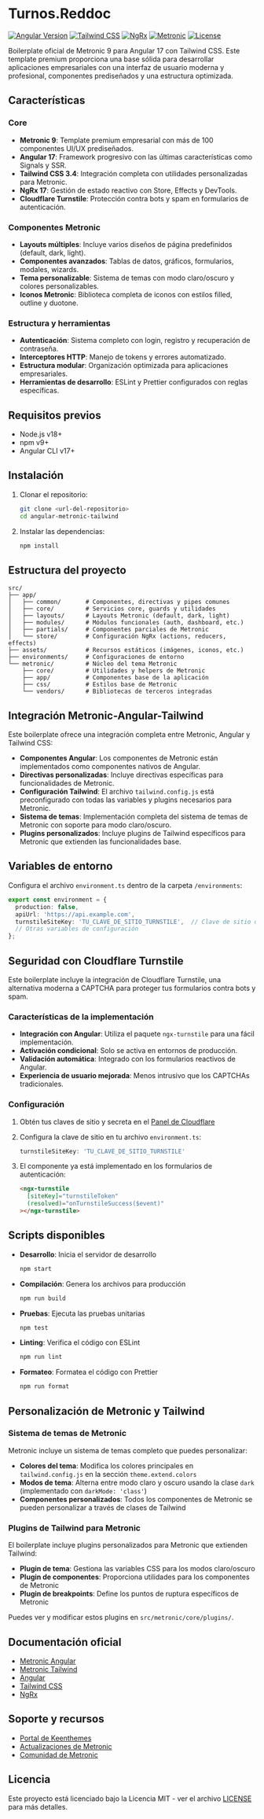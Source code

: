 # Turnos.Reddoc

[![Angular Version](https://img.shields.io/badge/Angular-17.3.0-%23DD0031?logo=angular)](https://angular.io/)
[![Tailwind CSS](https://img.shields.io/badge/Tailwind_CSS-3.4.4-%2338B2AC?logo=tailwindcss)](https://tailwindcss.com/)
[![NgRx](https://img.shields.io/badge/NgRx-17.2.0-%23BA2BD2?logo=redux)](https://ngrx.io/)
[![Metronic](https://img.shields.io/badge/Metronic-9.0-%23005B9F)](https://keenthemes.com/metronic/)
[![License](https://img.shields.io/badge/license-MIT-blue)](LICENSE)

Boilerplate oficial de Metronic 9 para Angular 17 con Tailwind CSS. Este template premium proporciona una base sólida para desarrollar aplicaciones empresariales con una interfaz de usuario moderna y profesional, componentes prediseñados y una estructura optimizada.

## Características

### Core
- **Metronic 9**: Template premium empresarial con más de 100 componentes UI/UX prediseñados.
- **Angular 17**: Framework progresivo con las últimas características como Signals y SSR.
- **Tailwind CSS 3.4**: Integración completa con utilidades personalizadas para Metronic.
- **NgRx 17**: Gestión de estado reactivo con Store, Effects y DevTools.
- **Cloudflare Turnstile**: Protección contra bots y spam en formularios de autenticación.

### Componentes Metronic
- **Layouts múltiples**: Incluye varios diseños de página predefinidos (default, dark, light).
- **Componentes avanzados**: Tablas de datos, gráficos, formularios, modales, wizards.
- **Tema personalizable**: Sistema de temas con modo claro/oscuro y colores personalizables.
- **Iconos Metronic**: Biblioteca completa de iconos con estilos filled, outline y duotone.

### Estructura y herramientas
- **Autenticación**: Sistema completo con login, registro y recuperación de contraseña.
- **Interceptores HTTP**: Manejo de tokens y errores automatizado.
- **Estructura modular**: Organización optimizada para aplicaciones empresariales.
- **Herramientas de desarrollo**: ESLint y Prettier configurados con reglas específicas.

## Requisitos previos

- Node.js v18+
- npm v9+
- Angular CLI v17+

## Instalación

1. Clonar el repositorio:
   ```bash
   git clone <url-del-repositorio>
   cd angular-metronic-tailwind
   ```

2. Instalar las dependencias:
   ```bash
   npm install
   ```

## Estructura del proyecto

```
src/
├── app/
│   ├── common/       # Componentes, directivas y pipes comunes
│   ├── core/         # Servicios core, guards y utilidades
│   ├── layouts/      # Layouts Metronic (default, dark, light)
│   ├── modules/      # Módulos funcionales (auth, dashboard, etc.)
│   ├── partials/     # Componentes parciales de Metronic
│   └── store/        # Configuración NgRx (actions, reducers, effects)
├── assets/           # Recursos estáticos (imágenes, iconos, etc.)
├── environments/     # Configuraciones de entorno
└── metronic/         # Núcleo del tema Metronic
    ├── core/         # Utilidades y helpers de Metronic
    ├── app/          # Componentes base de la aplicación
    ├── css/          # Estilos base de Metronic
    └── vendors/      # Bibliotecas de terceros integradas
```

## Integración Metronic-Angular-Tailwind

Este boilerplate ofrece una integración completa entre Metronic, Angular y Tailwind CSS:

- **Componentes Angular**: Los componentes de Metronic están implementados como componentes nativos de Angular.
- **Directivas personalizadas**: Incluye directivas específicas para funcionalidades de Metronic.
- **Configuración Tailwind**: El archivo `tailwind.config.js` está preconfigurado con todas las variables y plugins necesarios para Metronic.
- **Sistema de temas**: Implementación completa del sistema de temas de Metronic con soporte para modo claro/oscuro.
- **Plugins personalizados**: Incluye plugins de Tailwind específicos para Metronic que extienden las funcionalidades base.

## Variables de entorno

Configura el archivo `environment.ts` dentro de la carpeta `/environments`:

```typescript
export const environment = {
  production: false,
  apiUrl: 'https://api.example.com',
  turnstileSiteKey: 'TU_CLAVE_DE_SITIO_TURNSTILE',  // Clave de sitio de Cloudflare Turnstile
  // Otras variables de configuración
};
```

## Seguridad con Cloudflare Turnstile

Este boilerplate incluye la integración de Cloudflare Turnstile, una alternativa moderna a CAPTCHA para proteger tus formularios contra bots y spam.

### Características de la implementación

- **Integración con Angular**: Utiliza el paquete `ngx-turnstile` para una fácil implementación.
- **Activación condicional**: Solo se activa en entornos de producción.
- **Validación automática**: Integrado con los formularios reactivos de Angular.
- **Experiencia de usuario mejorada**: Menos intrusivo que los CAPTCHAs tradicionales.

### Configuración

1. Obtén tus claves de sitio y secreta en el [Panel de Cloudflare](https://dash.cloudflare.com/?to=/:account/turnstile)

2. Configura la clave de sitio en tu archivo `environment.ts`:
   ```typescript
   turnstileSiteKey: 'TU_CLAVE_DE_SITIO_TURNSTILE'
   ```

3. El componente ya está implementado en los formularios de autenticación:
   ```html
   <ngx-turnstile
     [siteKey]="turnstileToken"
     (resolved)="onTurnstileSuccess($event)"
   ></ngx-turnstile>
   ```

## Scripts disponibles

- **Desarrollo**: Inicia el servidor de desarrollo
  ```bash
  npm start
  ```

- **Compilación**: Genera los archivos para producción
  ```bash
  npm run build
  ```

- **Pruebas**: Ejecuta las pruebas unitarias
  ```bash
  npm test
  ```

- **Linting**: Verifica el código con ESLint
  ```bash
  npm run lint
  ```

- **Formateo**: Formatea el código con Prettier
  ```bash
  npm run format
  ```

## Personalización de Metronic y Tailwind

### Sistema de temas de Metronic

Metronic incluye un sistema de temas completo que puedes personalizar:

- **Colores del tema**: Modifica los colores principales en `tailwind.config.js` en la sección `theme.extend.colors`
- **Modos de tema**: Alterna entre modo claro y oscuro usando la clase `dark` (implementado con `darkMode: 'class'`)
- **Componentes personalizados**: Todos los componentes de Metronic se pueden personalizar a través de clases de Tailwind

### Plugins de Tailwind para Metronic

El boilerplate incluye plugins personalizados para Metronic que extienden Tailwind:

- **Plugin de tema**: Gestiona las variables CSS para los modos claro/oscuro
- **Plugin de componentes**: Proporciona utilidades para los componentes de Metronic
- **Plugin de breakpoints**: Define los puntos de ruptura específicos de Metronic

Puedes ver y modificar estos plugins en `src/metronic/core/plugins/`.

## Documentación oficial

- [Metronic Angular](https://preview.keenthemes.com/metronic8/angular/docs/quick-start)
- [Metronic Tailwind](https://keenthemes.com/metronic/tailwind/docs/overview)
- [Angular](https://angular.io/docs)
- [Tailwind CSS](https://tailwindcss.com/docs)
- [NgRx](https://ngrx.io/docs)

## Soporte y recursos

- [Portal de Keenthemes](https://keenthemes.com/support)
- [Actualizaciones de Metronic](https://keenthemes.com/metronic/updates)
- [Comunidad de Metronic](https://keenthemes.com/forums)

## Licencia

Este proyecto está licenciado bajo la Licencia MIT - ver el archivo [LICENSE](LICENSE) para más detalles.

